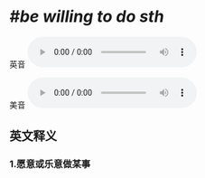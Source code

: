 # ***\#be willing to do sth*** 
英音
<audio src="./media/be willing to do sth1_AAC.aac" controls="controls"></audio>

美音
<audio src="./media/be willing to do sth1_AAC.aac" controls="controls"></audio>



  

英文释义
---
### 1.**愿意或乐意做某事**  


